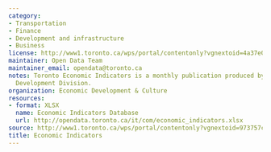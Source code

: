```yaml
---
category:
- Transportation
- Finance
- Development and infrastructure
- Business
license: http://www1.toronto.ca/wps/portal/contentonly?vgnextoid=4a37e03bb8d1e310VgnVCM10000071d60f89RCRD
maintainer: Open Data Team
maintainer_email: opendata@toronto.ca
notes: Toronto Economic Indicators is a monthly publication produced by the Economic
  Development Division.
organization: Economic Development & Culture
resources:
- format: XLSX
  name: Economic Indicators Database
  url: http://opendata.toronto.ca/it/com/economic_indicators.xlsx
source: http://www1.toronto.ca/wps/portal/contentonly?vgnextoid=973757cd4de98310VgnVCM1000003dd60f89RCRD&vgnextchannel=1a66e03bb8d1e310VgnVCM10000071d60f89RCRD
title: Economic Indicators
---
```

